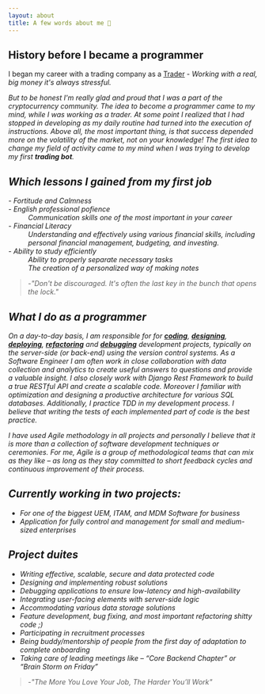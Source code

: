 ```yaml
---
layout: about
title: A few words about me 📝
---
```


## History before I became a programmer
I began my career with a trading company as a [Trader](https://en.wikipedia.org/wiki/Trader_(finance)) - <em>Working with a real, big money it's always stressful.<em>

But to be honest I'm really glad and proud that I was a part of the cryptocurrency community.
The idea to become a programmer came to my mind, while I was working as a trader. At some point I realized that I had stopped in developing as my daily routine had turned into the execution of instructions. Above all, the most important thing, is that success depended more on the volatility of the market, not on your knowledge! The first idea to change my field of activity came to my mind when I was trying to develop my first <em>**trading bot**.

## Which lessons I gained from my first job
<dl>
    <em><dt>- Fortitude and Calmness</dt></em>
    <em><dt>- English professional pofience</dt></em>
    <dd>Communication skills one of the most important in your career</dd>
    <em><dt>- Financial Literacy</dt></em>
    <dd>Understanding and effectively using various financial skills, including personal financial management, budgeting, and investing.</dd>
    <em><dt>- Ability to study efficiently</dt></em>
    <dd>Ability to properly separate necessary tasks</dd>
    <dd>The creation of a personalized way of making notes</dd>
</dl>

> -"Don't be discouraged. It's often the last key in the bunch that opens the lock."

## What I do as a programmer

On a day-to-day basis, I am responsible for for <ins>**coding**</ins>, <ins>**designing**</ins>, <ins>**deploying**</ins>, <ins>**refactoring**</ins> and <ins>**debugging**</ins> development projects, typically on the server-side (or back-end) using the version control systems. As a Software Engineer I am often work in close collaboration with data collection and analytics to create useful answers to questions and provide a valuable insight. I also closely work with Django Rest Framework to build a true RESTful API and create a scalable code.
Moreover I familiar with optimization and designing a productive architecture for various SQL databases.
Additionally, I practice TDD in my development process. I believe that writing the tests of each implemented part of code is the best practice.

I have used Agile methodology in all projects and personally I believe that it is more than a collection of software development techniques or ceremonies. For me, Agile is a group of methodological teams that can mix as they like – as long as they stay committed to short feedback cycles and continuous improvement of their process.

## Currently working in two projects:

 - For one of the biggest UEM, ITAM, and MDM Software for business
 - Application for fully control and management for small and medium-sized enterprises

## Project duites
  - Writing effective, scalable, secure and data protected code
  - Designing and implementing robust solutions
  - Debugging applications to ensure low-latency and high-availability
  - Integrating user-facing elements with server-side logic
  - Accommodating various data storage solutions
  - Feature development, bug fixing, and most important refactoring shitty code ;)
  - Participating in recruitment processes
  - Being buddy/mentorship of people from the first day of adaptation to complete onboarding
  - Taking care of leading meetings like – “Core Backend Chapter” or “Brain Storm on Friday”

> -"The More You Love Your Job, The Harder You’ll Work"